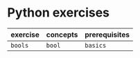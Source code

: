 # Python exercises

| exercise | concepts | prerequisites |
| -------- | -------- | ------------- |
| `bools`  | `bool`   | `basics`      |
